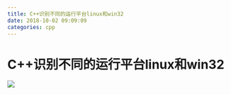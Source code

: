 ```yaml
---
title: C++识别不同的运行平台linux和win32
date: 2018-10-02 09:09:09
categories: cpp
---
```

# C++识别不同的运行平台linux和win32

![](/public/image/79341078.jpg)

